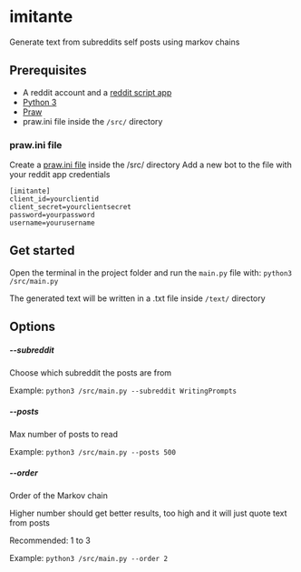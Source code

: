 # imitante

Generate text from subreddits self posts using markov chains

## Prerequisites

- A reddit account and a [reddit script app](https://github.com/reddit-archive/reddit/wiki/OAuth2-Quick-Start-Example#first-steps)
- [Python 3](https://www.python.org/)
- [Praw](https://praw.readthedocs.io/en/latest/)
- praw.ini file inside the `/src/` directory


### praw.ini file

Create a [praw.ini file](https://praw.readthedocs.io/en/latest/getting_started/configuration/prawini.html?highlight=praw.ini#praw-ini-files) inside the /src/ directory
Add a new bot to the file with your reddit app credentials

```
[imitante]
client_id=yourclientid
client_secret=yourclientsecret
password=yourpassword
username=yourusername
```


## Get started

Open the terminal in the project folder and run the `main.py` file with:
`python3 /src/main.py`

The generated text will be written in a .txt file inside `/text/` directory

## Options

##### --subreddit

Choose which subreddit the posts are from

Example:
`python3 /src/main.py --subreddit WritingPrompts`

##### --posts

Max number of posts to read

Example:
`python3 /src/main.py --posts 500`

##### --order

Order of the Markov chain

Higher number should get better results, too high and it will just quote text from posts

Recommended: 1 to 3

Example:
`python3 /src/main.py --order 2`
